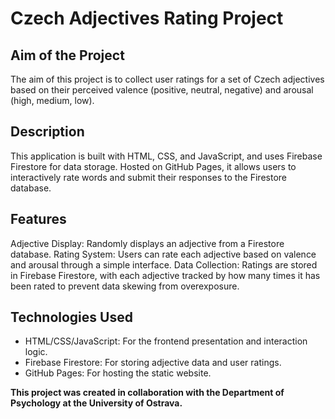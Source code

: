 # Czech Adjectives Rating Project
## Aim of the Project

The aim of this project is to collect user ratings for a set of Czech adjectives based on their perceived valence (positive, neutral, negative) and arousal (high, medium, low).

## Description

This application is built with HTML, CSS, and JavaScript, and uses Firebase Firestore for data storage. Hosted on GitHub Pages, it allows users to interactively rate words and submit their responses to the Firestore database.

## Features

Adjective Display: Randomly displays an adjective from a Firestore database.
Rating System: Users can rate each adjective based on valence and arousal through a simple interface.
Data Collection: Ratings are stored in Firebase Firestore, with each adjective tracked by how many times it has been rated to prevent data skewing from overexposure.

## Technologies Used

- HTML/CSS/JavaScript: For the frontend presentation and interaction logic.
- Firebase Firestore: For storing adjective data and user ratings.
- GitHub Pages: For hosting the static website.

**This project was created in collaboration with the Department of Psychology at the University of Ostrava.**
